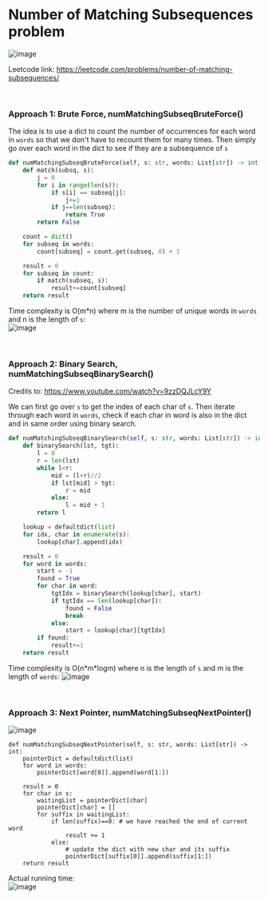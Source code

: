 # Number of Matching Subsequences problem
![image](https://user-images.githubusercontent.com/25105806/136671888-7a70bc42-8d4a-446f-9b7f-4d4fd6350735.png)

Leetcode link: https://leetcode.com/problems/number-of-matching-subsequences/

<br />

### Approach 1: Brute Force, numMatchingSubseqBruteForce()
The idea is to use a dict to count the number of occurrences for each word in `words` so that we don't have to recount them for many times. Then simply go over each word in the dict to see if they are a subsequence of `s`

```python
def numMatchingSubseqBruteForce(self, s: str, words: List[str]) -> int:
    def match(subsq, s):
        j = 0
        for i in range(len(s)):
            if s[i] == subseq[j]:
                j+=1
            if j==len(subseq):
                return True
        return False

    count = dict()
    for subseq in words:
        count[subseq] = count.get(subseq, 0) + 1

    result = 0
    for subseq in count:
        if match(subseq, s):
            result+=count[subseq]
    return result
```

Time complexity is O(m\*n) where m is the number of unique words in `words` and n is the length of `s`:\
![image](https://user-images.githubusercontent.com/25105806/136671972-564cf72b-8d7f-4dc2-9ce3-673160fa6381.png)

<br />

### Approach 2: Binary Search, numMatchingSubseqBinarySearch()
Credits to: https://www.youtube.com/watch?v=9zzDQJLcY9Y

We can first go over `s` to get the index of each char of `s`. Then iterate through each word in `words`, check if each char in word is also in the dict and in same order using binary search. 

```python
def numMatchingSubseqBinarySearch(self, s: str, words: List[str]) -> int:
    def binarySearch(lst, tgt):
        l = 0
        r = len(lst)
        while l<r:
            mid = (l+r)//2
            if lst[mid] > tgt:
                r = mid
            else:
                l = mid + 1
        return l

    lookup = defaultdict(list)
    for idx, char in enumerate(s):
        lookup[char].append(idx)

    result = 0
    for word in words:
        start = -1
        found = True
        for char in word:
            tgtIdx = binarySearch(lookup[char], start)
            if tgtIdx == len(lookup[char]):
                found = False
                break
            else:
                start = lookup[char][tgtIdx]
        if found:
            result+=1
    return result
```

Time complexity is O(n\*m\*logm) where n is the length of `s` and m is the length of `words`:
![image](https://user-images.githubusercontent.com/25105806/136672067-116d4fc0-1ba5-46af-aa95-78bb07b6e4e0.png)


<br />

### Approach 3: Next Pointer, numMatchingSubseqNextPointer()
![image](https://user-images.githubusercontent.com/25105806/136672110-a6d715d7-fc72-47c4-b3be-2a8b555e29c8.png)

```python3
def numMatchingSubseqNextPointer(self, s: str, words: List[str]) -> int:
    pointerDict = defaultdict(list)
    for word in words:
        pointerDict[word[0]].append(word[1:])

    result = 0    
    for char in s:
        waitingList = pointerDict[char]
        pointerDict[char] = []
        for suffix in waitingList:
            if len(suffix)==0: # we have reached the end of current word
                result += 1
            else:
                # update the dict with new char and its suffix
                pointerDict[suffix[0]].append(suffix[1:])
    return result
```

Actual running time:\
![image](https://user-images.githubusercontent.com/25105806/136672164-94fe34da-b27e-4a40-9749-070db2c22eff.png)

